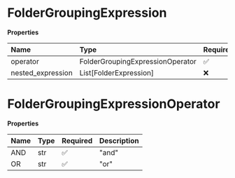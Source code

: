 # FolderGroupingExpression

**Properties**

| Name              | Type                             | Required | Description |
| :---------------- | :------------------------------- | :------- | :---------- |
| operator          | FolderGroupingExpressionOperator | ✅       |             |
| nested_expression | List[FolderExpression]           | ❌       |             |

# FolderGroupingExpressionOperator

**Properties**

| Name | Type | Required | Description |
| :--- | :--- | :------- | :---------- |
| AND  | str  | ✅       | "and"       |
| OR   | str  | ✅       | "or"        |

